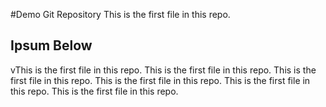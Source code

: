 #Demo Git Repository
This is the first file in this repo.

## Ipsum Below
vThis is the first file in this repo.
This is the first file in this repo.
This is the first file in this repo.
This is the first file in this repo.
This is the first file in this repo.
This is the first file in this repo.
